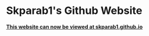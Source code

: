 # Skparab1's Github Website
**[This website can now be viewed at skparab1.github.io](https://skparab1.github.io)**
